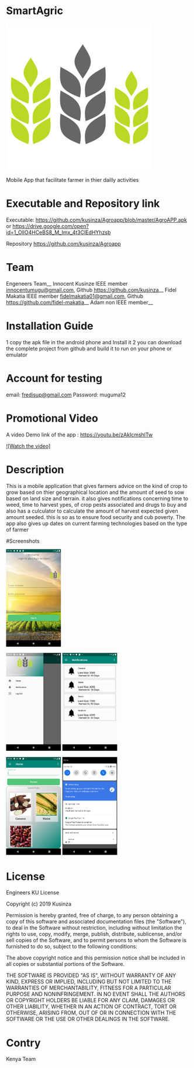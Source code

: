 # SmartAgric

   <img src="https://github.com/kusinza/Agroapp/blob/master/agro_icon.jpg" width="400">
   
   
Mobile App that facilitate farmer in thier dailly activities 

# Executable and Repository link

Executable: https://github.com/kusinza/Agroapp/blob/master/AgroAPP.apk  or  https://drive.google.com/open?id=1_OllO4HCeBS8_M_Imx_4t3CIEdHYhzsb

Repository  https://github.com/kusinza/Agroapp

# Team


Engeneers Team__
Innocent Kusinze IEEE member innocentumugu@gmail.com, Github https://github.com/kusinza__
Fidel Makatia IEEE member fidelmakatia01@gmail.com, Github https://github.com/fidel-makatia__
Adam non IEEE member__



# Installation Guide

1 copy the apk file in the android phone and Install it 
2 you can download the complete project from github and build it to run on your phone or emulator 

# Account for testing 

email: fredisup@gmail.com
Password: muguma12

# Promotional Video



A video Demo link of the app : https://youtu.be/zAkIcmshlTw

[![Watch the video]](https://youtu.be/zAkIcmshlTw)

# Description

This is a mobile application that gives farmers advice on the kind of crop to grow based on thier geographical location and the amount of seed to sow based on land size and terrain. it also gives notifications concerning time to weed, time to harvest ypes, of crop pests associated and drugs to buy and also has a culculator to calculate the amount of harvest expected given amount seeded. this is so as to ensure food security and cub poverty. The app also gives up dates on current farming technologies based on the type of farmer 

#Screenshots


<img src="https://github.com/kusinza/Agroapp/blob/master/Screenshot_1575013118.png" width="150">

<img src="https://github.com/kusinza/Agroapp/blob/master/Screenshot_1575011663.png" width="150"> <img src="https://github.com/kusinza/Agroapp/blob/master/Screenshot_1575011669.png" width="150">

<img src="https://github.com/kusinza/Agroapp/blob/master/Screenshot_1575007238.png" width="150"> <img src="https://github.com/kusinza/Agroapp/blob/master/Screenshot_1575011695.png" width="150">

# License 


Engineers KU  License

Copyright (c) 2019 Kusinza

Permission is hereby granted, free of charge, to any person obtaining a copy of this software and associated documentation files (the "Software"), to deal in the Software without restriction, including without limitation the rights to use, copy, modify, merge, publish, distribute, sublicense, and/or sell copies of the Software, and to permit persons to whom the Software is furnished to do so, subject to the following conditions:

The above copyright notice and this permission notice shall be included in all copies or substantial portions of the Software.

THE SOFTWARE IS PROVIDED "AS IS", WITHOUT WARRANTY OF ANY KIND, EXPRESS OR IMPLIED, INCLUDING BUT NOT LIMITED TO THE WARRANTIES OF MERCHANTABILITY, FITNESS FOR A PARTICULAR PURPOSE AND NONINFRINGEMENT. IN NO EVENT SHALL THE AUTHORS OR COPYRIGHT HOLDERS BE LIABLE FOR ANY CLAIM, DAMAGES OR OTHER LIABILITY, WHETHER IN AN ACTION OF CONTRACT, TORT OR OTHERWISE, ARISING FROM, OUT OF OR IN CONNECTION WITH THE SOFTWARE OR THE USE OR OTHER DEALINGS IN THE SOFTWARE.

# Contry 

Kenya Team 


